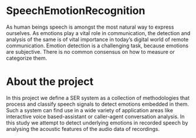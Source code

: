 # SpeechEmotionRecognition
As human beings speech is amongst the most natural way to express ourselves. As emotions play a vital role in communication, the detection and analysis of the same is of vital importance in today’s digital world of remote communication. Emotion detection is a challenging task, because emotions are subjective. There is no common consensus on how to measure or categorize them. 

# About the project
In this project we define a SER system as a collection of methodologies that process and classify speech signals to detect emotions embedded in them. 
Such a system can find use in a wide variety of application areas like interactive voice based-assistant or caller-agent conversation analysis. 
In this study we attempt to detect underlying emotions in recorded speech by analysing the acoustic features of the audio data of recordings.
